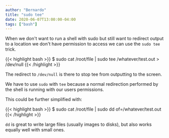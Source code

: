```yaml
---
author: "Bernardo"
title: "sudo tee"
date: 2020-06-07T13:00:00-04:00
tags: ["bash"]
---
```


When we don't want to run a shell with sudo but still want to redirect output
to a location we don't have permission to access we can use the `sudo tee`
trick.

{{< highlight bash >}}
$ sudo cat /root/file | sudo tee /whatever/test.out > /dev/null
{{< /highlight >}}

The redirect to `/dev/null` is there to stop tee from outputting to the screen.

We have to use `sudo` with `tee` because a normal redirection performed by the
shell is running with our users permissions.

This could be further simplified with:


{{< highlight bash >}}
$ sudo cat /root/file | sudo dd of=/whatever/test.out
{{< /highlight >}}

`dd` is great to write large files (usually images to disks), but also works equally well with small ones.

